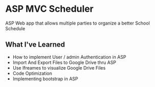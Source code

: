 # ASP MVC Scheduler

ASP Web app that allows multiple parties to organize a better School Schedule 

## What I've Learned 

* How to implement User / admin Authentication in ASP 
* Import And Export Files to Google Drive thru ASP
* Use Ifreames to visualize Google Drive Files 
* Code Optimization
* Implementing bootstrap in ASP 
